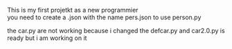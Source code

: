 This is my first projetkt as a new programmier                                                                                                                                    
you need to create a .json with the name pers.json to use person.py

the car.py are not working because i changed the defcar.py and car2.0.py is ready but i am working on it
